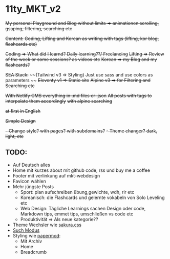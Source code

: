 # 11ty_MKT_v2

~~My personal Playground and Blog without limits => animationen scrolling, gsaping, filtering, searching etc~~

~~Content:~~
~~Coding, Lifting and Korean as writing with tags (lifting, kor blog, flashcards etc)~~

~~Coding => What did I learnd? Daily learning??/ Freelancing~~
~~Lifting => Review of the week or some sessions? as videos etc~~
~~Korean => my Blog and my flashcards?~~

~~SEA Stack:~~
~~(Tailwind v3 => Styling) Just use sass and use colors as parameters ~~
~~Eleventy v1 => Static site~~
~~Alpine v3 => for Filtering and Searching etc~~

~~With Netlify CMS everything in .md files or .json~~
~~All posts with tags to interpolate them accordingly~~
~~with alpine searching~~



~~at first in English~~

~~Simple Design~~

~~- Change style? with pages? with subdomains?~~
~~- Theme changer? dark, light, etc~~


## TODO:
- Auf Deutsch alles
- Home mit kurzes about mit github code, rss und buy me a coffee
- Footer mit verlinkung auf mkt-webdesign
- Favicon wählen
- Mehr jüngste Posts
  - Sport: plan aufschreiben übung,gewichte, wdh, rir etc
  - Koreanisch: die Flashcards und gelernte vokabeln von Solo Leveling etc
  - Web Design: Tägliche Learnings sachen Design oder code, Markdown tips, emmet tips, umschließen vs code etc
  - Produktivität => Als neue kategorie??
- Theme Wechsler wie [sakura.css](https://oxal.org/projects/sakura/demo/ "Sakura css example")
- [Such Modus](https://daily-dev-tips.com/posts/eleventy-creating-a-static-javascript-search/ "Devdaily tips") 
- Styling wie [papermod](https://adityatelange.github.io/hugo-PaperMod/ "papermod theme"):
  - Mit Archiv
  - Home
  - Breadcrumb
